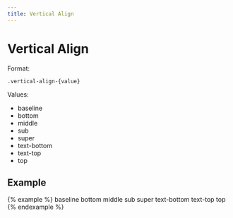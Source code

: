```yaml
---
title: Vertical Align
---
```


# Vertical Align

Format:

```
.vertical-align-{value}
```

Values:

- baseline
- bottom
- middle
- sub
- super
- text-bottom
- text-top
- top

## Example

{% example %}
<span class="vertical-align-baseline">baseline</span>
<span class="vertical-align-bottom">bottom</span>
<span class="vertical-align-middle">middle</span>
<span class="vertical-align-sub">sub</span>
<span class="vertical-align-super">super</span>
<span class="vertical-align-text-bottom">text-bottom</span>
<span class="vertical-align-text-top">text-top</span>
<span class="vertical-align-top">top</span>
{% endexample %}
